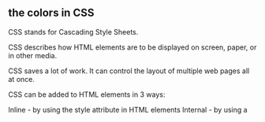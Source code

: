 ## the colors in CSS
CSS stands for Cascading Style Sheets.

CSS describes how HTML elements are to be displayed on screen, paper, or in other media.

CSS saves a lot of work. It can control the layout of multiple web pages all at once.

CSS can be added to HTML elements in 3 ways:

Inline - by using the style attribute in HTML elements
Internal - by using a <style> element in the <head> section
External - by using an external CSS file
It is important to ensure that there is enough contrast
between any text and the background color (otherwise
people will not be able to read your content)

An internal CSS is used to define a style for a single HTML page.

An external style sheet is used to define the style for many HTML pages.

*With an external style sheet, you can change the look of an entire web site, by changing one file!*


